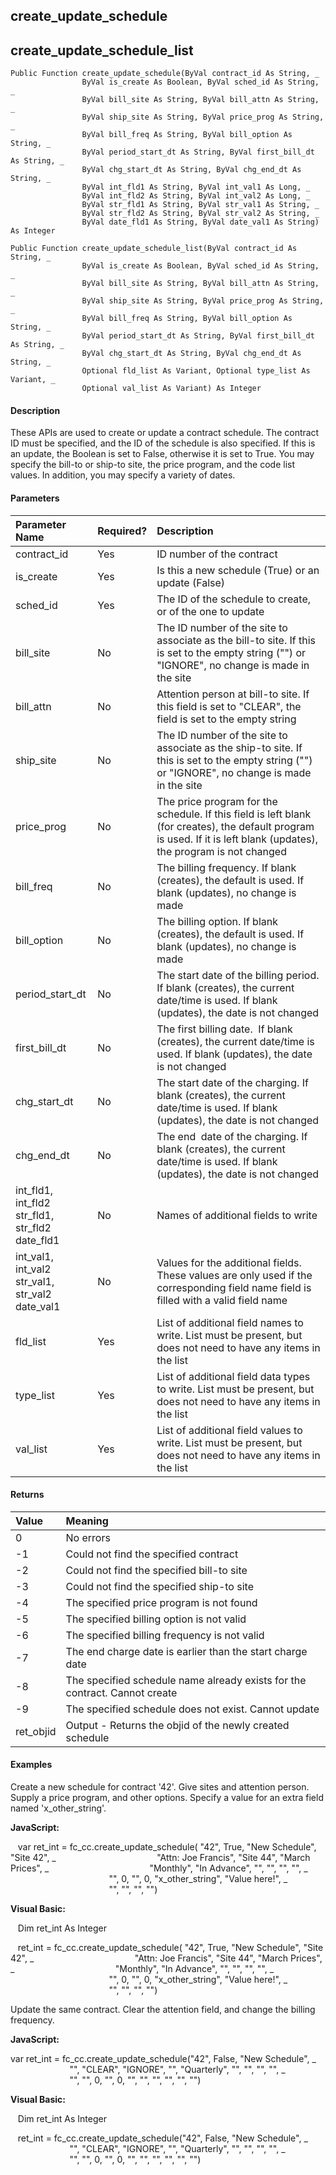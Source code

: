 create_update_schedule
------------------------

create_update_schedule_list
-----------------------------

```
Public Function create_update_schedule(ByVal contract_id As String, _
                ByVal is_create As Boolean, ByVal sched_id As String, _
                ByVal bill_site As String, ByVal bill_attn As String, _
                ByVal ship_site As String, ByVal price_prog As String, _
                ByVal bill_freq As String, ByVal bill_option As String, _
                ByVal period_start_dt As String, ByVal first_bill_dt As String, _
                ByVal chg_start_dt As String, ByVal chg_end_dt As String, _
                ByVal int_fld1 As String, ByVal int_val1 As Long, _
                ByVal int_fld2 As String, ByVal int_val2 As Long, _
                ByVal str_fld1 As String, ByVal str_val1 As String, _
                ByVal str_fld2 As String, ByVal str_val2 As String, _
                ByVal date_fld1 As String, ByVal date_val1 As String) As Integer
```

```
Public Function create_update_schedule_list(ByVal contract_id As String, _
                ByVal is_create As Boolean, ByVal sched_id As String, _
                ByVal bill_site As String, ByVal bill_attn As String, _
                ByVal ship_site As String, ByVal price_prog As String, _
                ByVal bill_freq As String, ByVal bill_option As String, _
                ByVal period_start_dt As String, ByVal first_bill_dt As String, _
                ByVal chg_start_dt As String, ByVal chg_end_dt As String, _
                Optional fld_list As Variant, Optional type_list As Variant, _
                Optional val_list As Variant) As Integer
```

#### Description

These APIs are used to create or update a contract schedule. The contract ID must be specified, and the ID of the schedule is also specified. If this is an update, the Boolean is set to False, otherwise it is set to True. You may specify the bill-to or ship-to site, the price program, and the code list values. In addition, you may specify a variety of dates.

#### Parameters

| Parameter Name | Required? | Description |
|:--- |:--- |:--- |
| contract_id | Yes | ID number of the contract |
| is_create | Yes | Is this a new schedule (True) or an update (False) |
| sched_id | Yes | The ID of the schedule to create, or of the one to update |
| bill_site | No | The ID number of the site to associate as the bill-to site. If this is set to the empty string ("") or "IGNORE", no change is made in the site |
| bill_attn | No | Attention person at bill-to site. If this field is set to "CLEAR", the field is set to the empty string |
| ship_site | No | The ID number of the site to associate as the ship-to site. If this is set to the empty string ("") or "IGNORE", no change is made in the site |
| price_prog | No | The price program for the schedule. If this field is left blank (for creates), the default program is used. If it is left blank (updates), the program is not changed |
| bill_freq | No | The billing frequency. If blank (creates), the default is used. If blank (updates), no change is made |
| bill_option | No | The billing option. If blank (creates), the default is used. If blank (updates), no change is made |
| period_start_dt | No | The start date of the billing period. If blank (creates), the current date/time is used. If blank (updates), the date is not changed |
| first_bill_dt | No | The first billing date.  If blank (creates), the current date/time is used. If blank (updates), the date is not changed |
| chg_start_dt | No | The start date of the charging. If blank (creates), the current date/time is used. If blank (updates), the date is not changed |
| chg_end_dt | No | The end  date of the charging. If blank (creates), the current date/time is used. If blank (updates), the date is not changed |
| int_fld1, int_fld2<br>str_fld1, str_fld2<br>date_fld1 | No | Names of additional fields to write |
| int_val1, int_val2<br>str_val1, str_val2<br>date_val1 | No | Values for the additional fields. These values are only used if the corresponding field name field is filled with a valid field name |
| fld_list | Yes | List of additional field names to write. List must be present, but does not need to have any items in the list |
| type_list | Yes | List of additional field data types to write. List must be present, but does not need to have any items in the list |
| val_list | Yes | List of additional field values to write. List must be present, but does not need to have any items in the list |

#### Returns

| Value | Meaning |
|:--- |:--- |
| 0 | No errors |
| -1 | Could not find the specified contract |
| -2 | Could not find the specified bill-to site |
| -3 | Could not find the specified ship-to site |
| -4 | The specified price program is not found |
| -5 | The specified billing option is not valid |
| -6 | The specified billing frequency is not valid |
| -7 | The end charge date is earlier than the start charge date |
| -8 | The specified schedule name already exists for the contract. Cannot create |
| -9 | The specified schedule does not exist. Cannot update |
| ret_objid | Output - Returns the objid of the newly created schedule |

#### Examples

Create a new schedule for contract '42'. Give sites and attention person. Supply a price program, and other options. Specify a value for an extra field named 'x_other_string'.

**JavaScript:**

   var ret_int = fc_cc.create_update_schedule( "42", True, "New Schedule", "Site 42", _
                                        "Attn: Joe Francis", "Site 44", "March Prices", _
                                        "Monthly", "In Advance", "", "", "", "", _
                                        "", 0, "", 0, "x_other_string", "Value here!", _
                                        "", "", "", "")

**Visual Basic:**

   Dim ret_int As Integer

   ret_int = fc_cc.create_update_schedule( "42", True, "New Schedule", "Site 42", _
                                        "Attn: Joe Francis", "Site 44", "March Prices", _
                                        "Monthly", "In Advance", "", "", "", "", _
                                        "", 0, "", 0, "x_other_string", "Value here!", _
                                        "", "", "", "")

 Update the same contract. Clear the attention field, and change the billing frequency.

**JavaScript:**

var ret_int = fc_cc.create_update_schedule("42", False, "New Schedule", _
                        "", "CLEAR", "IGNORE", "", "Quarterly", "", "", "", "", _
                        "", "", 0, "", 0, "", "", "", "", "", "")

**Visual Basic:**

   Dim ret_int As Integer

   ret_int = fc_cc.create_update_schedule("42", False, "New Schedule", _
                        "", "CLEAR", "IGNORE", "", "Quarterly", "", "", "", "", _
                        "", "", 0, "", 0, "", "", "", "", "", "")